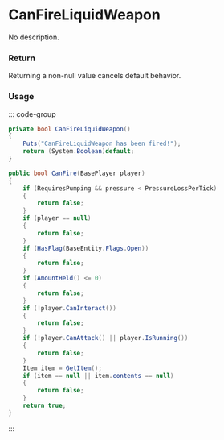 # CanFireLiquidWeapon
<Badge type="info" text="Weapon"/><Badge type="danger" text="Carbon Compatible"/><Badge type="warning" text="Oxide Compatible"/>
No description.
### Return
Returning a non-null value cancels default behavior.

### Usage
::: code-group
```csharp [Example]
private bool CanFireLiquidWeapon()
{
	Puts("CanFireLiquidWeapon has been fired!");
	return (System.Boolean)default;
}
```
```csharp [Source — Assembly-CSharp @ LiquidWeapon]
public bool CanFire(BasePlayer player)
{
	if (RequiresPumping && pressure < PressureLossPerTick)
	{
		return false;
	}
	if (player == null)
	{
		return false;
	}
	if (HasFlag(BaseEntity.Flags.Open))
	{
		return false;
	}
	if (AmountHeld() <= 0)
	{
		return false;
	}
	if (!player.CanInteract())
	{
		return false;
	}
	if (!player.CanAttack() || player.IsRunning())
	{
		return false;
	}
	Item item = GetItem();
	if (item == null || item.contents == null)
	{
		return false;
	}
	return true;
}

```
:::
